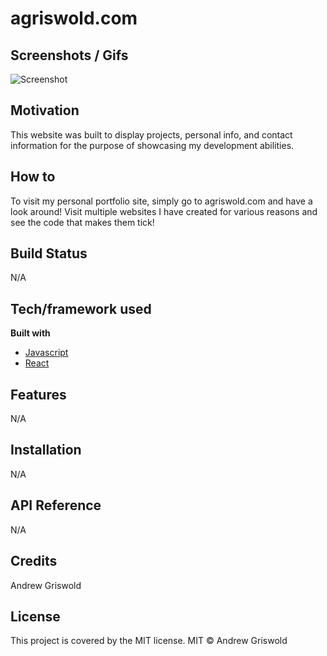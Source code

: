 # agriswold.com

## Screenshots / Gifs
![Screenshot](/src/images/screenshot.png)

## Motivation
This website was built to display projects, personal info, and contact information for the purpose of showcasing my development abilities.

## How to
To visit my personal portfolio site, simply go to agriswold.com and have a look around! Visit multiple websites I have created for various reasons and see the code that makes them tick!

## Build Status
N/A

## Tech/framework used
<b> Built with </b>
- [Javascript](https://www.javascript.com/)
- [React](https://reactjs.org/)

## Features
N/A

## Installation
N/A

## API Reference
N/A

## Credits
Andrew Griswold

## License
This project is covered by the MIT license.
MIT © Andrew Griswold